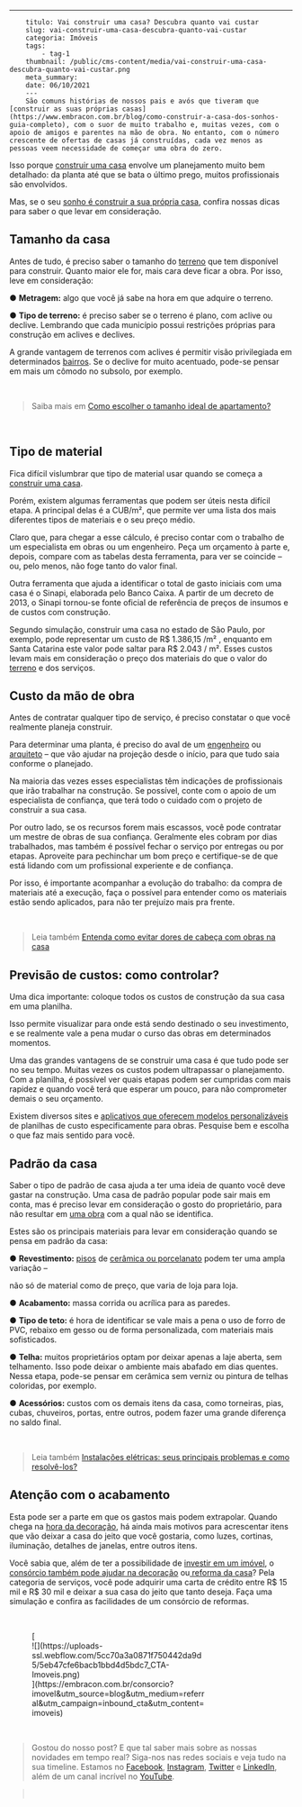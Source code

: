 ---
        titulo: Vai construir uma casa? Descubra quanto vai custar
        slug: vai-construir-uma-casa-descubra-quanto-vai-custar
        categoria: Imóveis
        tags:
            - tag-1
        thumbnail: /public/cms-content/media/vai-construir-uma-casa-descubra-quanto-vai-custar.png
        meta_summary: 
        date: 06/10/2021
        ---
        São comuns histórias de nossos pais e avós que tiveram que [construir as suas próprias casas](https://www.embracon.com.br/blog/como-construir-a-casa-dos-sonhos-guia-completo), com o suor de muito trabalho e, muitas vezes, com o apoio de amigos e parentes na mão de obra. No entanto, com o número crescente de ofertas de casas já construídas, cada vez menos as pessoas veem necessidade de começar uma obra do zero.

Isso porque [construir uma casa](https://www.embracon.com.br/blog/como-construir-a-casa-dos-sonhos-guia-completo) envolve um planejamento muito bem detalhado: da planta até que se bata o último prego, muitos profissionais são envolvidos.

Mas, se o seu [sonho é construir a sua própria casa](https://www.embracon.com.br/blog/comprar-um-terreno-veja-em-quais-situacoes-vale-a-pena), confira nossas dicas para saber o que levar em consideração.

Tamanho da casa
---------------

Antes de tudo, é preciso saber o tamanho do [terreno](https://www.embracon.com.br/blog/vale-a-pena-comprar-um-terreno-para-investir) que tem disponível para construir. Quanto maior ele for, mais cara deve ficar a obra. Por isso, leve em consideração:

● **Metragem:** algo que você já sabe na hora em que adquire o terreno.

● **Tipo de terreno:** é preciso saber se o terreno é plano, com aclive ou declive. Lembrando que cada município possui restrições próprias para construção em aclives e declives.

A grande vantagem de terrenos com aclives é permitir visão privilegiada em determinados [bairros](https://www.embracon.com.br/blog/saiba-o-que-considerar-ao-escolher-um-bairro-para-morar). Se o declive for muito acentuado, pode-se pensar em mais um cômodo no subsolo, por exemplo.

‍

> Saiba mais em [Como escolher o tamanho ideal de apartamento?](https://www.embracon.com.br/blog/como-escolher-o-tamanho-ideal-de-apartamento)

‍

Tipo de material
----------------

Fica difícil vislumbrar que tipo de material usar quando se começa a [construir uma casa](https://www.embracon.com.br/blog/5-coisas-que-voce-precisa-saber-para-construir-uma-casa).

Porém, existem algumas ferramentas que podem ser úteis nesta difícil etapa. A principal delas é a CUB/m², que permite ver uma lista dos mais diferentes tipos de materiais e o seu preço médio.

Claro que, para chegar a esse cálculo, é preciso contar com o trabalho de um especialista em obras ou um engenheiro. Peça um orçamento à parte e, depois, compare com as tabelas desta ferramenta, para ver se coincide – ou, pelo menos, não foge tanto do valor final.

Outra ferramenta que ajuda a identificar o total de gasto iniciais com uma casa é o Sinapi, elaborada pelo Banco Caixa. A partir de um decreto de 2013, o Sinapi tornou-se fonte oficial de referência de preços de insumos e de custos com construção.

Segundo simulação, construir uma casa no estado de São Paulo, por exemplo, pode representar um custo de R$ 1.386,15 /m² , enquanto em Santa Catarina este valor pode saltar para R$ 2.043 / m². Esses custos levam mais em consideração o preço dos materiais do que o valor do [terreno](https://www.embracon.com.br/blog/comprar-um-terreno-veja-em-quais-situacoes-vale-a-pena) e dos serviços.

Custo da mão de obra
--------------------

Antes de contratar qualquer tipo de serviço, é preciso constatar o que você realmente planeja construir.

Para determinar uma planta, é preciso do aval de um [engenheiro](https://www.embracon.com.br/blog/afinal-preciso-de-um-engenheiro-de-obras-para-reformar-a-minha-casa) ou [arquiteto](https://www.embracon.com.br/blog/como-contratar-um-arquiteto-para-a-sua-reforma) – que vão ajudar na projeção desde o início, para que tudo saia conforme o planejado.

Na maioria das vezes esses especialistas têm indicações de profissionais que irão trabalhar na construção. Se possível, conte com o apoio de um especialista de confiança, que terá todo o cuidado com o projeto de construir a sua casa.

Por outro lado, se os recursos forem mais escassos, você pode contratar um mestre de obras de sua confiança. Geralmente eles cobram por dias trabalhados, mas também é possível fechar o serviço por entregas ou por etapas. Aproveite para pechinchar um bom preço e certifique-se de que está lidando com um profissional experiente e de confiança.

Por isso, é importante acompanhar a evolução do trabalho: da compra de materiais até a execução, faça o possível para entender como os materiais estão sendo aplicados, para não ter prejuízo mais pra frente.

‍

> Leia também [Entenda como evitar dores de cabeça com obras na casa](https://www.embracon.com.br/blog/entenda-como-evitar-dores-de-cabeca-com-obras-na-casa)

Previsão de custos: como controlar?
-----------------------------------

Uma dica importante: coloque todos os custos de construção da sua casa em uma planilha.

Isso permite visualizar para onde está sendo destinado o seu investimento, e se realmente vale a pena mudar o curso das obras em determinados momentos.

Uma das grandes vantagens de se construir uma casa é que tudo pode ser no seu tempo. Muitas vezes os custos podem ultrapassar o planejamento. Com a planilha, é possível ver quais etapas podem ser cumpridas com mais rapidez e quando você terá que esperar um pouco, para não comprometer demais o seu orçamento.

Existem diversos sites e [aplicativos que oferecem modelos personalizáveis](https://www.embracon.com.br/blog/4-aplicativos-de-financas-para-te-ajudar-a-economizar-mais-dinheiro) de planilhas de custo especificamente para obras. Pesquise bem e escolha o que faz mais sentido para você.

Padrão da casa
--------------

Saber o tipo de padrão de casa ajuda a ter uma ideia de quanto você deve gastar na construção. Uma casa de padrão popular pode sair mais em conta, mas é preciso levar em consideração o gosto do proprietário, para não resultar em [uma obra](https://www.embracon.com.br/blog/entenda-como-evitar-dores-de-cabeca-com-obras-na-casa) com a qual não se identifica.

Estes são os principais materiais para levar em consideração quando se pensa em padrão da casa:

● **Revestimento:** [pisos](https://www.embracon.com.br/blog/pisos-de-marmore-quais-sao-as-suas-caracteristicas-e-quando-utiliza-lo) de [cerâmica ou porcelanato](https://www.embracon.com.br/blog/como-escolher-revestimentos-para-a-sua-casa) podem ter uma ampla variação –

não só de material como de preço, que varia de loja para loja.

● **Acabamento:** massa corrida ou acrílica para as paredes.

● **Tipo de teto:** é hora de identificar se vale mais a pena o uso de forro de PVC, rebaixo em gesso ou de forma personalizada, com materiais mais sofisticados.

● **Telha:** muitos proprietários optam por deixar apenas a laje aberta, sem telhamento. Isso pode deixar o ambiente mais abafado em dias quentes. Nessa etapa, pode-se pensar em cerâmica sem verniz ou pintura de telhas coloridas, por exemplo.

● **Acessórios:** custos com os demais itens da casa, como torneiras, pias, cubas, chuveiros, portas, entre outros, podem fazer uma grande diferença no saldo final.

‍

> Leia também [Instalações elétricas: seus principais problemas e como resolvê-los?](https://www.embracon.com.br/blog/instalacoes-eletricas-quais-sao-os-principais-problemas-e-como-resolve-los)

Atenção com o acabamento
------------------------

Esta pode ser a parte em que os gastos mais podem extrapolar. Quando chega na [hora da decoração](https://www.embracon.com.br/blog/vale-a-pena-usar-papel-de-parede-na-decoracao), há ainda mais motivos para acrescentar itens que vão deixar a casa do jeito que você gostaria, como luzes, cortinas, iluminação, detalhes de janelas, entre outros itens.

Você sabia que, além de ter a possibilidade de [investir em um imóvel](https://www.embracon.com.br/blog/investir-em-imoveis-onde-comecar), o [consórcio também pode ajudar na decoração](https://www.embracon.com.br/blog/consorcio-de-servicos-para-reformas-e-decoracao) ou[ reforma da casa](https://www.embracon.com.br/blog/como-juntar-dinheiro-para-reformar-a-casa)? Pela categoria de serviços, você pode adquirir uma carta de crédito entre R$ 15 mil e R$ 30 mil e deixar a sua casa do jeito que tanto deseja. Faça uma simulação e confira as facilidades de um consórcio de reformas.

‍

<figure class="w-richtext-figure-type-image w-richtext-align-center" style="max-width:310px">[<div>![](https://uploads-ssl.webflow.com/5cc70a3a0871f750442da9d5/5eb47cfe6bacb1bbd4d5bdc7_CTA-Imoveis.png)</div>](https://embracon.com.br/consorcio?imovel&utm_source=blog&utm_medium=referral&utm_campaign=inbound_cta&utm_content=imoveis)</figure>‍

> Gostou do nosso post? E que tal saber mais sobre as nossas novidades em tempo real? Siga-nos nas redes sociais e veja tudo na sua timeline. Estamos no [Facebook](https://www.facebook.com/embracon/), [Instagram](https://www.instagram.com/embraconoficial/), [Twitter](https://twitter.com/embracon) e [LinkedIn](https://www.linkedin.com/company/1018875/), além de um canal incrível no [YouTube](https://www.youtube.com/channel/UCL-Y0mv9zc73Iek48NLUBzQ).

> ‍
        